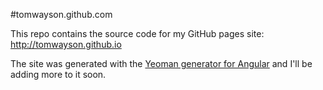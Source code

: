 #tomwayson.github.com

This repo contains the source code for my GitHub pages site: http://tomwayson.github.io

The site was generated with the [Yeoman generator for Angular](https://github.com/yeoman/generator-angular) and I'll be adding more to it soon.
